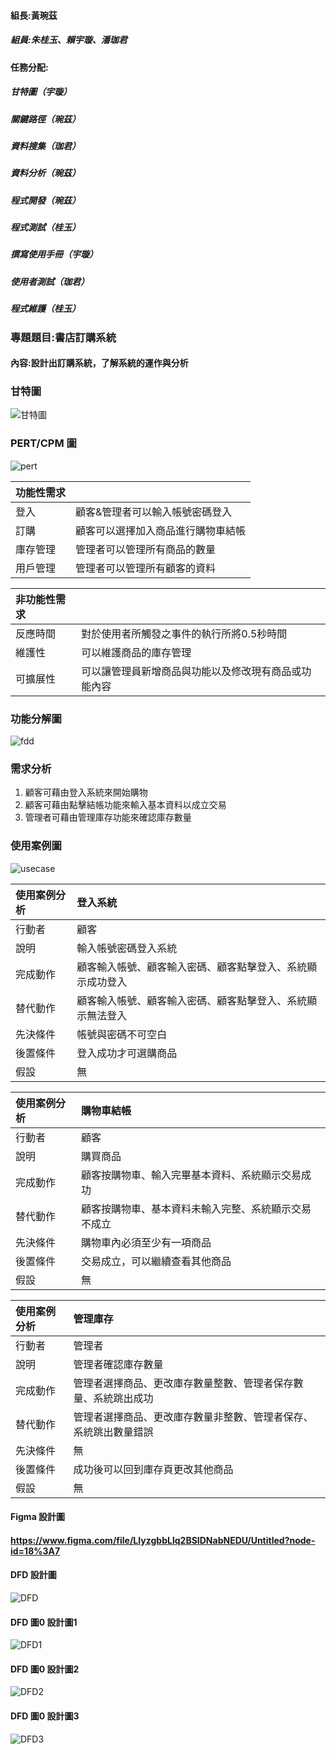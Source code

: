 #### 組長:黃琬茲
##### 組員:朱桂玉、賴宇璇、潘珈君
#### 任務分配: 
##### 甘特圖（宇璇）
##### 關鍵路徑（琬茲）
##### 資料搜集（珈君）
##### 資料分析（琬茲）
##### 程式開發（琬茲）
##### 程式測試（桂玉）
##### 撰寫使用手冊（宇璇）
##### 使用者測試（珈君）
##### 程式維護（桂玉）
### 專題題目:書店訂購系統
#### 內容:設計出訂購系統，了解系統的運作與分析

### 甘特圖
![甘特圖](甘特圖.jpg "甘特圖")

### PERT/CPM 圖
![pert](pert.jpg "pert")

| 功能性需求     |     |
| :------------   |:-------|
| 登入 | 顧客&管理者可以輸入帳號密碼登入 |
| 訂購 | 顧客可以選擇加入商品進行購物車結帳 |
| 庫存管理 | 管理者可以管理所有商品的數量 |
| 用戶管理 | 管理者可以管理所有顧客的資料 |

|     非功能性需求  |     |
| :------------    |:----|
| 反應時間    | 對於使用者所觸發之事件的執行所將0.5秒時間 |
| 維護性    | 可以維護商品的庫存管理 |
| 可擴展性        | 可以讓管理員新增商品與功能以及修改現有商品或功能內容 |

### 功能分解圖
![fdd](fdd.jpg "fdd")

### 需求分析
1.	顧客可藉由登入系統來開始購物
2.	顧客可藉由點擊結帳功能來輸入基本資料以成立交易
3.	管理者可藉由管理庫存功能來確認庫存數量

### 使用案例圖
![usecase](usecase.JPG "usecase")

|   使用案例分析   |  登入系統   |
| :--------|:-------|
| 行動者  | 顧客  |
| 說明 |  輸入帳號密碼登入系統 |
| 完成動作 | 顧客輸入帳號、顧客輸入密碼、顧客點擊登入、系統顯示成功登入 |
| 替代動作 | 顧客輸入帳號、顧客輸入密碼、顧客點擊登入、系統顯示無法登入 |
| 先決條件  |  帳號與密碼不可空白 |
| 後置條件 | 登入成功才可選購商品 |
| 假設 | 無 |

|   使用案例分析   |  購物車結帳  |
| :--------|:-------|
| 行動者  | 顧客  |
| 說明 |  購買商品 |
| 完成動作 | 顧客按購物車、輸入完畢基本資料、系統顯示交易成功 |
| 替代動作 | 顧客按購物車、基本資料未輸入完整、系統顯示交易不成立 |
| 先決條件  |  購物車內必須至少有一項商品 |
| 後置條件 | 交易成立，可以繼續查看其他商品 |
| 假設 | 無 |

|   使用案例分析   |  管理庫存   |
| :--------|:-------|
| 行動者  | 管理者  |
| 說明 |  管理者確認庫存數量 |
| 完成動作 | 管理者選擇商品、更改庫存數量整數、管理者保存數量、系統跳出成功 |
| 替代動作 | 管理者選擇商品、更改庫存數量非整數、管理者保存、系統跳出數量錯誤 |
| 先決條件  |  無 |
| 後置條件 | 成功後可以回到庫存頁更改其他商品 |
| 假設 | 無 |


#### Figma 設計圖
#### https://www.figma.com/file/LIyzgbbLlq2BSIDNabNEDU/Untitled?node-id=18%3A7

#### DFD 設計圖
![DFD](DFD.jpg "DFD")

#### DFD 圖0 設計圖1
![DFD1](DFD1.jpg "DFD1")

#### DFD 圖0 設計圖2
![DFD2](DFD2.jpg "DFD2")

#### DFD 圖0 設計圖3
![DFD3](DFD3.png "DFD3")
